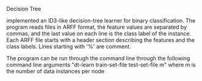 Decision Tree

implemented an ID3-like decision-tree learner for binary classification. The program reads files in ARFF format, the feature values are   separated by commas, and the last value on each line is the class label of the instance. Each ARFF file starts with a header section describing the features and the class labels. Lines starting with '%' are comment.

The program can be run through the command line through the following command line arguments
"dt-learn train-set-file test-set-file m"
where m is the number of data instances per node
  

